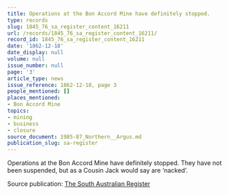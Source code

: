 ```yaml
---
title: Operations at the Bon Accord Mine have definitely stopped.
type: records
slug: 1845_76_sa_register_content_16211
url: /records/1845_76_sa_register_content_16211/
record_id: 1845_76_sa_register_content_16211
date: '1862-12-18'
date_display: null
volume: null
issue_number: null
page: '3'
article_type: news
issue_reference: 1862-12-18, page 3
people_mentioned: []
places_mentioned:
- Bon Accord Mine
topics:
- mining
- business
- closure
source_document: 1985-87_Northern__Argus.md
publication_slug: sa-register
---
```


Operations at the Bon Accord Mine have definitely stopped.  They have not been suspended, but as a Cousin Jack would say are ‘nacked’.

Source publication: [The South Australian Register](/publications/sa-register/)
